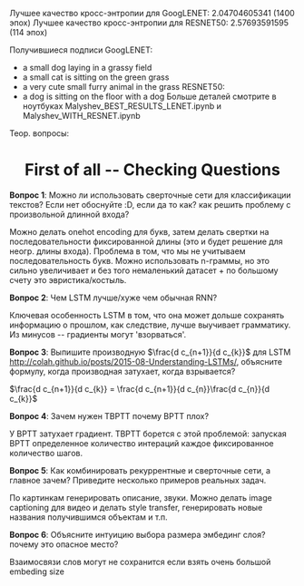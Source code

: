 Лучшее качество кросс-энтропии для GoogLENET: $2.04704605341$ (1400 эпох)
Лучшее качество кросс-энтропии для RESNET50: $2.57693591595$ (114 эпох)

Получившиеся подписи GoogLENET:
- a small dog laying in a grassy field
- a small cat is sitting on the green grass
- a very cute small furry animal in the grass
RESNET50:
- a dog is sitting on the floor with a dog
Больше деталей смотрите в ноутбуках Malyshev_BEST_RESULTS_LENET.ipynb и Malyshev_WITH_RESNET.ipynb 

Теор. вопросы:
<h1 align="center">First of all -- Checking Questions</h1> 

**Вопрос 1**: Можно ли использовать сверточные сети для классификации текстов? Если нет обоснуйте :D, если да то как? как решить проблему с произвольной длинной входа?

Можно делать onehot encoding для букв, затем делать свертки на последовательности фиксированной длины (это и будет решение для неогр. длины входа). Проблема в том, что мы не учитываем последовательность букв. Можно использовать n-граммы, но это сильно увеличивает и без того немаленький датасет + по большому счету это эвристика/костыль.

**Вопрос 2**: Чем LSTM лучше/хуже чем обычная RNN?

Ключевая особенность LSTM в том, что она может дольше сохранять информацию о прошлом, как следствие, лучше выучивает грамматику. Из минусов -- градиенты могут 'взорваться'.

**Вопрос 3**:  Выпишите производную $\frac{d c_{n+1}}{d c_{k}}$ для LSTM http://colah.github.io/posts/2015-08-Understanding-LSTMs/, объясните формулу, когда производная затухает, когда взрывается?

$\frac{d c_{n+1}}{d c_{k}} = \frac{d c_{n+1}}{d c_{n}}\frac{d c_{n}}{d c_{k}}$


**Вопрос 4**: Зачем нужен TBPTT почему BPTT плох?

У BPTT затухает градиент. TBPTT борется с этой проблемой: запуская BPTT определенное количество интераций каждое фиксированное количество шагов.


**Вопрос 5**: Как комбинировать рекуррентные и сверточные сети, а главное зачем? Приведите несколько примеров реальных задач.

По картинкам генерировать описание, звуки. Можно делать image captioning для видео и делать style transfer, генерировать новые названия получившимся объектам и т.п.

**Вопрос 6**: Объясните интуицию выбора размера эмбединг слоя? почему это опасное место?

Взаимосвязи слов могут не сохранится если взять очень большой embeding size
